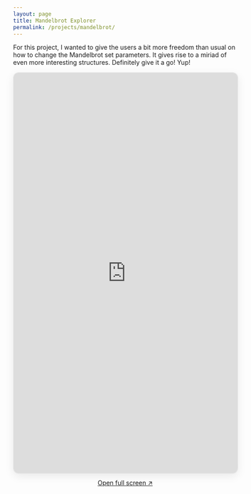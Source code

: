 ```yaml
---
layout: page
title: Mandelbrot Explorer
permalink: /projects/mandelbrot/
---
```


For this project, I wanted to give the users a bit more freedom than usual on how to change the Mandelbrot set parameters. It gives rise to a miriad of even more interesting structures. Definitely give it a go! Yup!

<div class="embed-wrapper">
  <iframe
    src="https://nighteye1545.github.io/Mandelbrot-Set/"
    title="Mandelbrot Explorer"
    loading="lazy"
    allowfullscreen
    referrerpolicy="no-referrer"
  ></iframe>
</div>

<p style="text-align:center; margin-top:0.75rem;">
  <a href="https://nighteye1545.github.io/Mandelbrot-Set/" target="_blank" rel="noopener">Open full screen ↗</a>
</p>

<style>
  .embed-wrapper {
    position: relative;
    width: 100%;
    height: min(85vh, 900px);
    border: 1px solid rgba(0,0,0,.1);
    border-radius: 12px;
    overflow: hidden;
    box-shadow: 0 6px 20px rgba(0,0,0,.08);
    background: #fff;
  }
  .embed-wrapper iframe {
    position: absolute;
    inset: 0;
    width: 100%;
    height: 100%;
    border: 0;
  }
  @media (max-width: 640px) {
    .embed-wrapper { height: 70vh; }
  }
</style>

